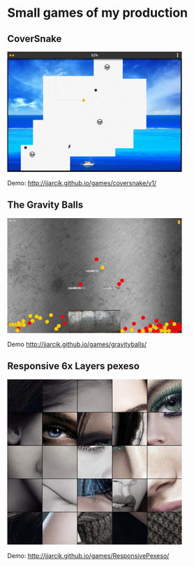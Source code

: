 # Small games of my production

## CoverSnake
<img src='./CoverSnake/screenshot.png' alt="screenshot" width="400"/>

Demo: <a href="http://jjarcik.github.io/games/coversnake/v1/">http://jjarcik.github.io/games/coversnake/v1/</a>


## The Gravity Balls
<img src='./GravityBalls/screenshot.png' alt='screenshot' width="400" />

Demo http://jjarcik.github.io/games/gravityballs/

## Responsive 6x Layers pexeso
<img src='./ResponsivePexeso/screenshot.jpg' alt='screenshot' width='400'/>

Demo: <a href='http://jjarcik.github.io/games/ResponsivePexeso/'>http://jjarcik.github.io/games/ResponsivePexeso/</a>
